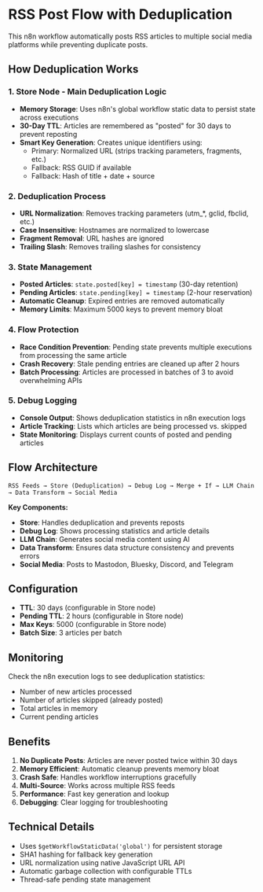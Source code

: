 # RSS Post Flow with Deduplication

This n8n workflow automatically posts RSS articles to multiple social media platforms while preventing duplicate posts.

## How Deduplication Works

### 1. **Store Node** - Main Deduplication Logic
- **Memory Storage**: Uses n8n's global workflow static data to persist state across executions
- **30-Day TTL**: Articles are remembered as "posted" for 30 days to prevent reposting
- **Smart Key Generation**: Creates unique identifiers using:
  - Primary: Normalized URL (strips tracking parameters, fragments, etc.)
  - Fallback: RSS GUID if available
  - Fallback: Hash of title + date + source

### 2. **Deduplication Process**
- **URL Normalization**: Removes tracking parameters (utm_*, gclid, fbclid, etc.)
- **Case Insensitive**: Hostnames are normalized to lowercase
- **Fragment Removal**: URL hashes are ignored
- **Trailing Slash**: Removes trailing slashes for consistency

### 3. **State Management**
- **Posted Articles**: `state.posted[key] = timestamp` (30-day retention)
- **Pending Articles**: `state.pending[key] = timestamp` (2-hour reservation)
- **Automatic Cleanup**: Expired entries are removed automatically
- **Memory Limits**: Maximum 5000 keys to prevent memory bloat

### 4. **Flow Protection**
- **Race Condition Prevention**: Pending state prevents multiple executions from processing the same article
- **Crash Recovery**: Stale pending entries are cleaned up after 2 hours
- **Batch Processing**: Articles are processed in batches of 3 to avoid overwhelming APIs

### 5. **Debug Logging**
- **Console Output**: Shows deduplication statistics in n8n execution logs
- **Article Tracking**: Lists which articles are being processed vs. skipped
- **State Monitoring**: Displays current counts of posted and pending articles

## Flow Architecture

```
RSS Feeds → Store (Deduplication) → Debug Log → Merge + If → LLM Chain → Data Transform → Social Media
```

**Key Components:**
- **Store**: Handles deduplication and prevents reposts
- **Debug Log**: Shows processing statistics and article details
- **LLM Chain**: Generates social media content using AI
- **Data Transform**: Ensures data structure consistency and prevents errors
- **Social Media**: Posts to Mastodon, Bluesky, Discord, and Telegram

## Configuration

- **TTL**: 30 days (configurable in Store node)
- **Pending TTL**: 2 hours (configurable in Store node)
- **Max Keys**: 5000 (configurable in Store node)
- **Batch Size**: 3 articles per batch

## Monitoring

Check the n8n execution logs to see deduplication statistics:
- Number of new articles processed
- Number of articles skipped (already posted)
- Total articles in memory
- Current pending articles

## Benefits

1. **No Duplicate Posts**: Articles are never posted twice within 30 days
2. **Memory Efficient**: Automatic cleanup prevents memory bloat
3. **Crash Safe**: Handles workflow interruptions gracefully
4. **Multi-Source**: Works across multiple RSS feeds
5. **Performance**: Fast key generation and lookup
6. **Debugging**: Clear logging for troubleshooting

## Technical Details

- Uses `$getWorkflowStaticData('global')` for persistent storage
- SHA1 hashing for fallback key generation
- URL normalization using native JavaScript URL API
- Automatic garbage collection with configurable TTLs
- Thread-safe pending state management
